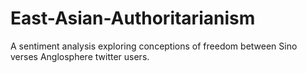 # East-Asian-Authoritarianism
A sentiment analysis exploring conceptions of freedom between Sino verses Anglosphere twitter users.
